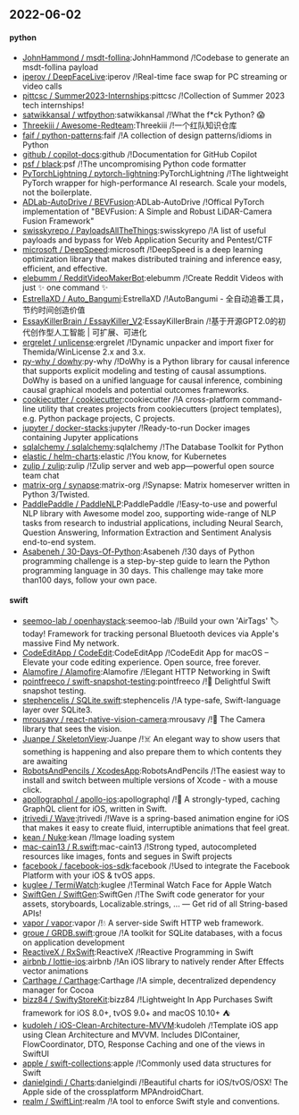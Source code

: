 ## 2022-06-02

#### python
* [JohnHammond / msdt-follina](https://github.com/JohnHammond/msdt-follina):JohnHammond /!Codebase to generate an msdt-follina payload
* [iperov / DeepFaceLive](https://github.com/iperov/DeepFaceLive):iperov /!Real-time face swap for PC streaming or video calls
* [pittcsc / Summer2023-Internships](https://github.com/pittcsc/Summer2023-Internships):pittcsc /!Collection of Summer 2023 tech internships!
* [satwikkansal / wtfpython](https://github.com/satwikkansal/wtfpython):satwikkansal /!What the f*ck Python?
😱
* [Threekiii / Awesome-Redteam](https://github.com/Threekiii/Awesome-Redteam):Threekiii /!一个红队知识仓库
* [faif / python-patterns](https://github.com/faif/python-patterns):faif /!A collection of design patterns/idioms in Python
* [github / copilot-docs](https://github.com/github/copilot-docs):github /!Documentation for GitHub Copilot
* [psf / black](https://github.com/psf/black):psf /!The uncompromising Python code formatter
* [PyTorchLightning / pytorch-lightning](https://github.com/PyTorchLightning/pytorch-lightning):PyTorchLightning /!The lightweight PyTorch wrapper for high-performance AI research. Scale your models, not the boilerplate.
* [ADLab-AutoDrive / BEVFusion](https://github.com/ADLab-AutoDrive/BEVFusion):ADLab-AutoDrive /!Offical PyTorch implementation of "BEVFusion: A Simple and Robust LiDAR-Camera Fusion Framework"
* [swisskyrepo / PayloadsAllTheThings](https://github.com/swisskyrepo/PayloadsAllTheThings):swisskyrepo /!A list of useful payloads and bypass for Web Application Security and Pentest/CTF
* [microsoft / DeepSpeed](https://github.com/microsoft/DeepSpeed):microsoft /!DeepSpeed is a deep learning optimization library that makes distributed training and inference easy, efficient, and effective.
* [elebumm / RedditVideoMakerBot](https://github.com/elebumm/RedditVideoMakerBot):elebumm /!Create Reddit Videos with just
✨
one command
✨
* [EstrellaXD / Auto_Bangumi](https://github.com/EstrellaXD/Auto_Bangumi):EstrellaXD /!AutoBangumi - 全自动追番工具，节约时间创造价值
* [EssayKillerBrain / EssayKiller_V2](https://github.com/EssayKillerBrain/EssayKiller_V2):EssayKillerBrain /!基于开源GPT2.0的初代创作型人工智能 | 可扩展、可进化
* [ergrelet / unlicense](https://github.com/ergrelet/unlicense):ergrelet /!Dynamic unpacker and import fixer for Themida/WinLicense 2.x and 3.x.
* [py-why / dowhy](https://github.com/py-why/dowhy):py-why /!DoWhy is a Python library for causal inference that supports explicit modeling and testing of causal assumptions. DoWhy is based on a unified language for causal inference, combining causal graphical models and potential outcomes frameworks.
* [cookiecutter / cookiecutter](https://github.com/cookiecutter/cookiecutter):cookiecutter /!A cross-platform command-line utility that creates projects from cookiecutters (project templates), e.g. Python package projects, C projects.
* [jupyter / docker-stacks](https://github.com/jupyter/docker-stacks):jupyter /!Ready-to-run Docker images containing Jupyter applications
* [sqlalchemy / sqlalchemy](https://github.com/sqlalchemy/sqlalchemy):sqlalchemy /!The Database Toolkit for Python
* [elastic / helm-charts](https://github.com/elastic/helm-charts):elastic /!You know, for Kubernetes
* [zulip / zulip](https://github.com/zulip/zulip):zulip /!Zulip server and web app—powerful open source team chat
* [matrix-org / synapse](https://github.com/matrix-org/synapse):matrix-org /!Synapse: Matrix homeserver written in Python 3/Twisted.
* [PaddlePaddle / PaddleNLP](https://github.com/PaddlePaddle/PaddleNLP):PaddlePaddle /!Easy-to-use and powerful NLP library with Awesome model zoo, supporting wide-range of NLP tasks from research to industrial applications, including Neural Search, Question Answering, Information Extraction and Sentiment Analysis end-to-end system.
* [Asabeneh / 30-Days-Of-Python](https://github.com/Asabeneh/30-Days-Of-Python):Asabeneh /!30 days of Python programming challenge is a step-by-step guide to learn the Python programming language in 30 days. This challenge may take more than100 days, follow your own pace.

#### swift
* [seemoo-lab / openhaystack](https://github.com/seemoo-lab/openhaystack):seemoo-lab /!Build your own 'AirTags'
🏷
today! Framework for tracking personal Bluetooth devices via Apple's massive Find My network.
* [CodeEditApp / CodeEdit](https://github.com/CodeEditApp/CodeEdit):CodeEditApp /!CodeEdit App for macOS – Elevate your code editing experience. Open source, free forever.
* [Alamofire / Alamofire](https://github.com/Alamofire/Alamofire):Alamofire /!Elegant HTTP Networking in Swift
* [pointfreeco / swift-snapshot-testing](https://github.com/pointfreeco/swift-snapshot-testing):pointfreeco /!📸
Delightful Swift snapshot testing.
* [stephencelis / SQLite.swift](https://github.com/stephencelis/SQLite.swift):stephencelis /!A type-safe, Swift-language layer over SQLite3.
* [mrousavy / react-native-vision-camera](https://github.com/mrousavy/react-native-vision-camera):mrousavy /!📸
The Camera library that sees the vision.
* [Juanpe / SkeletonView](https://github.com/Juanpe/SkeletonView):Juanpe /!☠️
An elegant way to show users that something is happening and also prepare them to which contents they are awaiting
* [RobotsAndPencils / XcodesApp](https://github.com/RobotsAndPencils/XcodesApp):RobotsAndPencils /!The easiest way to install and switch between multiple versions of Xcode - with a mouse click.
* [apollographql / apollo-ios](https://github.com/apollographql/apollo-ios):apollographql /!📱
A strongly-typed, caching GraphQL client for iOS, written in Swift.
* [jtrivedi / Wave](https://github.com/jtrivedi/Wave):jtrivedi /!Wave is a spring-based animation engine for iOS that makes it easy to create fluid, interruptible animations that feel great.
* [kean / Nuke](https://github.com/kean/Nuke):kean /!Image loading system
* [mac-cain13 / R.swift](https://github.com/mac-cain13/R.swift):mac-cain13 /!Strong typed, autocompleted resources like images, fonts and segues in Swift projects
* [facebook / facebook-ios-sdk](https://github.com/facebook/facebook-ios-sdk):facebook /!Used to integrate the Facebook Platform with your iOS & tvOS apps.
* [kuglee / TermiWatch](https://github.com/kuglee/TermiWatch):kuglee /!Terminal Watch Face for Apple Watch
* [SwiftGen / SwiftGen](https://github.com/SwiftGen/SwiftGen):SwiftGen /!The Swift code generator for your assets, storyboards, Localizable.strings, … — Get rid of all String-based APIs!
* [vapor / vapor](https://github.com/vapor/vapor):vapor /!💧
A server-side Swift HTTP web framework.
* [groue / GRDB.swift](https://github.com/groue/GRDB.swift):groue /!A toolkit for SQLite databases, with a focus on application development
* [ReactiveX / RxSwift](https://github.com/ReactiveX/RxSwift):ReactiveX /!Reactive Programming in Swift
* [airbnb / lottie-ios](https://github.com/airbnb/lottie-ios):airbnb /!An iOS library to natively render After Effects vector animations
* [Carthage / Carthage](https://github.com/Carthage/Carthage):Carthage /!A simple, decentralized dependency manager for Cocoa
* [bizz84 / SwiftyStoreKit](https://github.com/bizz84/SwiftyStoreKit):bizz84 /!Lightweight In App Purchases Swift framework for iOS 8.0+, tvOS 9.0+ and macOS 10.10+
⛺
* [kudoleh / iOS-Clean-Architecture-MVVM](https://github.com/kudoleh/iOS-Clean-Architecture-MVVM):kudoleh /!Template iOS app using Clean Architecture and MVVM. Includes DIContainer, FlowCoordinator, DTO, Response Caching and one of the views in SwiftUI
* [apple / swift-collections](https://github.com/apple/swift-collections):apple /!Commonly used data structures for Swift
* [danielgindi / Charts](https://github.com/danielgindi/Charts):danielgindi /!Beautiful charts for iOS/tvOS/OSX! The Apple side of the crossplatform MPAndroidChart.
* [realm / SwiftLint](https://github.com/realm/SwiftLint):realm /!A tool to enforce Swift style and conventions.
